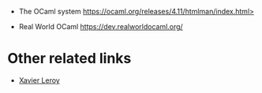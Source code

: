 +  The OCaml system https://ocaml.org/releases/4.11/htmlman/index.html>

+ Real World OCaml <https://dev.realworldocaml.org/>



# Other related links

* [Xavier Leroy](https://xavierleroy.org/)

